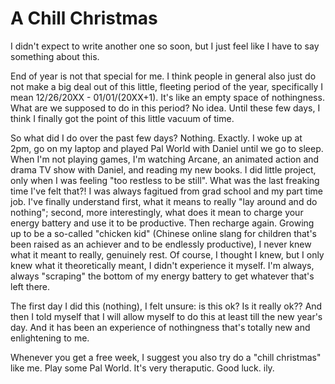 # A Chill Christmas

I didn't expect to write another one so soon, but I just feel like I have to say something about this. 

End of year is not that special for me. I think people in general also just do not make a big deal out of this little, fleeting period of the year, specifically I mean 12/26/20XX - 01/01/(20XX+1). It's like an empty space of nothingness. What are we supposed to do in this period? No idea. Until these few days, I think I finally got the point of this little vacuum of time. 

So what did I do over the past few days? Nothing. Exactly. I woke up at 2pm, go on my laptop and played Pal World with Daniel until we go to sleep. When I'm not playing games, I'm watching Arcane, an animated action and drama TV show with Daniel, and reading my new books. I did little project, only when I was feeling "too restless to be still". What was the last freaking time I've felt that?! I was always fagitued from grad school and my part time job. I've finally understand first, what it means to really "lay around and do nothing"; second, more interestingly, what does it mean to charge your energy battery and use it to be productive. Then recharge again. Growing up to be a so-called "chicken kid" (Chinese online slang for children that's been raised as an achiever and to be endlessly productive), I never knew what it meant to really, genuinely rest. Of course, I thought I knew, but I only knew what it theoretically meant, I didn't experience it myself. I'm always, always "scraping" the bottom of my energy battery to get whatever that's left there.

 The first day I did this (nothing), I felt unsure: is this ok? Is it really ok?? And then I told myself that I will allow myself to do this at least till the new year's day. And it has been an experience of nothingness that's totally new and enlightening to me. 

Whenever you get a free week, I suggest you also try do a "chill christmas" like me. Play some Pal World. It's very theraputic. Good luck. ily. 